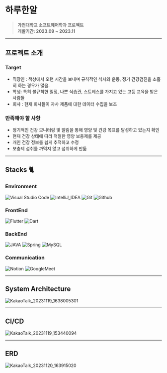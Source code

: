 # 하루한알
> **가천대학교 소프트웨어학과 프로젝트** <br/> **개발기간: 2023.09 ~ 2023.11**

---

## 프로젝트 소개
### Target

- 직장인 : 책상에서 오랜 시간을 보내며 규칙적인 식사와 운동, 정기 건강검진을 소홀히 하는 경우가 많음.
- 학생: 특히 불규칙한 일정, 나쁜 식습관, 스트레스를 가지고 있는 고등 교육을 받은 사람들
- 회사 : 현재 회사들이 자사 제품에 대한 데이터 수집을 보조

### 만족해야 할 사항

- 정기적인 건강 모니터링 및 알림을 통해 영양 및 건강 목표를 달성하고 있는지 확인
- 현재 건강 상태에 따라 적절한 영양 보충제를 제공
- 개인 건강 정보를 쉽게 추적하고 수정
- 보충제 섭취를 까먹지 않고 섭취하게 만듦

---

## Stacks 🐈

### Environment
![Visual Studio Code](https://img.shields.io/badge/Visual%20Studio%20Code-007ACC?style=for-the-badge&logo=Visual%20Studio%20Code&logoColor=white)
![IntelliJ_IDEA](	https://img.shields.io/badge/IntelliJ_IDEA-000000.svg?style=for-the-badge&logo=intellij-idea&logoColor=white)
![Git](https://img.shields.io/badge/Git-F05032?style=for-the-badge&logo=Git&logoColor=white)
![Github](https://img.shields.io/badge/GitHub-181717?style=for-the-badge&logo=GitHub&logoColor=white)

### FrontEnd
![Flutter](https://img.shields.io/badge/Flutter-02569B?style=for-the-badge&logo=flutter&logoColor=white)
![Dart](https://img.shields.io/badge/Dart-0175C2?style=for-the-badge&logo=dart&logoColor=white)

### BackEnd
![JAVA](https://img.shields.io/badge/Java-ED8B00?style=for-the-badge&logo=openjdk&logoColor=white)
![Spring](https://img.shields.io/badge/Spring-6DB33F?style=for-the-badge&logo=spring&logoColor=white)
![MySQL](https://img.shields.io/badge/MySQL-005C84?style=for-the-badge&logo=mysql&logoColor=white)

### Communication
![Notion](https://img.shields.io/badge/Notion-000000?style=for-the-badge&logo=Notion&logoColor=white)
![GoogleMeet](https://img.shields.io/badge/GoogleMeet-00897B?style=for-the-badge&logo=Google%20Meet&logoColor=white)

---

## System Architecture
![KakaoTalk_20231119_1638005301](https://github.com/Haru-Hanal/BackEnd/assets/118061713/1aa8268b-6900-49d4-a0c9-c701eba5e6d4)

---

## CI/CD
![KakaoTalk_20231119_153440094](https://github.com/Haru-Hanal/BackEnd/assets/118061713/35ace9cd-dbfa-4da7-bf33-0c6bedf400d2)

---

## ERD
![KakaoTalk_20231120_163915020](https://github.com/Haru-Hanal/BackEnd/assets/118061713/1ff5696f-f6cd-48b7-a1ac-e9c536b98688)
